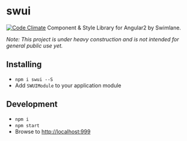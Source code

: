 # swui 
[![Code Climate](https://codeclimate.com/github/swimlane/swui/badges/gpa.svg)](https://codeclimate.com/github/swimlane/style-guide)
Component & Style Library for Angular2 by Swimlane.

*Note: This project is under heavy construction and is not intended for general public use yet.*

## Installing
- `npm i swui --S`
- Add `SWUIModule` to your application module 

## Development
- `npm i`
- `npm start`
- Browse to [http://localhost:999](http://localhost:9999)

